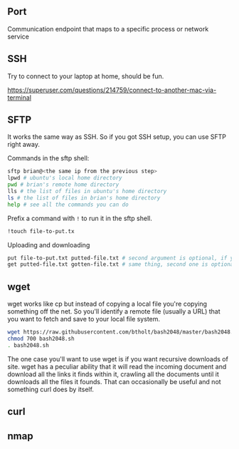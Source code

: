 ## Port

Communication endpoint that maps to a specific process or network service

## SSH

Try to connect to your laptop at home, should be fun.

https://superuser.com/questions/214759/connect-to-another-mac-via-terminal

## SFTP

It works the same way as SSH. So if you got SSH setup, you can use SFTP right away.

Commands in the sftp shell:

```bash
sftp brian@<the same ip from the previous step>
lpwd # ubuntu's local home directory
pwd # brian's remote home directory
lls # the list of files in ubuntu's home directory
ls # the list of files in brian's home directory
help # see all the commands you can do
```

Prefix a command with `!` to run it in the sftp shell.

```bash
!touch file-to-put.tx
```

Uploading and downloading

```bash
put file-to-put.txt putted-file.txt # second argument is optional, if you omit it'll just use the same name
get putted-file.txt gotten-file.txt # same thing, second one is optional
```

## wget

wget works like cp but instead of copying a local file you're copying something off the net. So you'll identify a remote file (usually a URL) that you want to fetch and save to your local file system.

```bash
wget https://raw.githubusercontent.com/btholt/bash2048/master/bash2048.sh
chmod 700 bash2048.sh
. bash2048.sh
```

The one case you'll want to use wget is if you want recursive downloads of site. wget has a peculiar ability that it will read the incoming document and download all the links it finds within it, crawling all the documents until it downloads all the files it founds. That can occasionally be useful and not something curl does by itself.

## curl

## nmap
